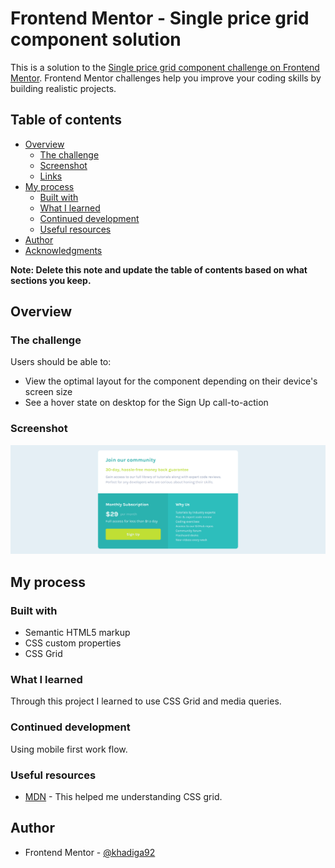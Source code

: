 # Frontend Mentor - Single price grid component solution

This is a solution to the [Single price grid component challenge on Frontend Mentor](https://www.frontendmentor.io/challenges/single-price-grid-component-5ce41129d0ff452fec5abbbc). Frontend Mentor challenges help you improve your coding skills by building realistic projects. 

## Table of contents

- [Overview](#overview)
  - [The challenge](#the-challenge)
  - [Screenshot](#screenshot)
  - [Links](#links)
- [My process](#my-process)
  - [Built with](#built-with)
  - [What I learned](#what-i-learned)
  - [Continued development](#continued-development)
  - [Useful resources](#useful-resources)
- [Author](#author)
- [Acknowledgments](#acknowledgments)

**Note: Delete this note and update the table of contents based on what sections you keep.**

## Overview

### The challenge

Users should be able to:

- View the optimal layout for the component depending on their device's screen size
- See a hover state on desktop for the Sign Up call-to-action

### Screenshot

![](./single-price-grid-component-master.png)

## My process

### Built with

- Semantic HTML5 markup
- CSS custom properties
- CSS Grid


### What I learned

Through this project I learned to use CSS Grid and media queries.

### Continued development

Using mobile first work flow.


### Useful resources

- [MDN](https://developer.mozilla.org/en-US/docs/Learn/CSS/CSS_layout/Grids) - This helped me understanding CSS grid.

## Author

- Frontend Mentor - [@khadiga92](https://www.frontendmentor.io/profile/khadiga92)